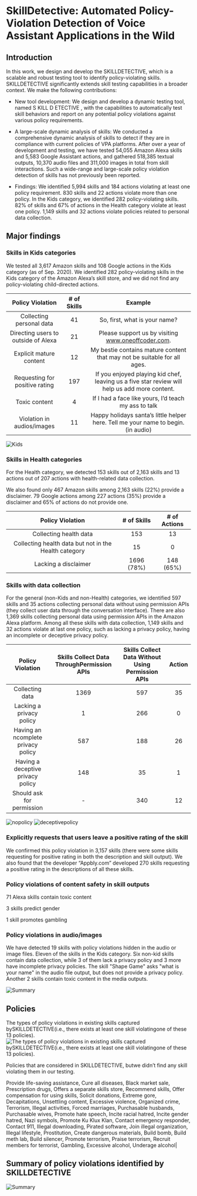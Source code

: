 # SkillDetective: Automated Policy-Violation Detection of Voice Assistant Applications in the Wild

## Introduction

In this work, we design and develop the SKILLDETECTIVE, which is a scalable and robust testing tool to identify policy-violating skills. SKILLDETECTIVE significantly extends skill testing capabilities in a broader context. We make the following contributions:

* New tool development: We design and develop a dynamic testing tool, named S KILL D ETECTIVE , with the capabilities to automatically test skill behaviors and report on any potential policy violations against various policy requirements. 

* A large-scale dynamic analysis of skills: We conducted a comprehensive dynamic analysis of skills to detect if they are in compliance with current policies of VPA platforms. After over a year of development and testing, we have tested 54,055 Amazon Alexa skills and 5,583 Google Assistant actions, and gathered 518,385 textual outputs, 10,370 audio files and 311,000 images in total from skill interactions. Such a wide-range and large-scale policy violation detection of skills has not previously been reported.

* Findings: We identified 5,994 skills and 184 actions violating at least one policy requirement. 830 skills and 22 actions violate more than one policy. In the Kids category, we identified 282 policy-violating skills. 82% of skills and 67% of actions in the Health category violate at least one policy. 1,149 skills and 32 actions violate policies related to personal data collection. 


## Major findings

### Skills in Kids categories

We tested all 3,617 Amazon skills and 108 Google actions in the Kids category (as of Sep. 2020). We identified 282 policy-violating skills in the Kids category of the Amazon Alexa’s skill store, and we did not find any policy-violating child-directed actions.

Policy Violation | # of Skills | Example |
:---: | :---: | :---:| 
Collecting personal data | 41 | So, first, what is your name? | 
Directing users to outside of Alexa | 21 | Please support us by visiting www.oneoffcoder.com. | 
Explicit mature content | 12 | My bestie contains mature content that may not be suitable for all ages. | 
Requesting for positive rating | 197 | If you enjoyed playing kid chef, leaving us a five star review will help us add more content. | 
Toxic content | 4 | If I had a face like yours, I’d teach my ass to talk | 
Violation in audios/images | 11 | Happy holidays santa’s little helper here. Tell me your name to begin. (in audio) | 

![Kids](https://github.com/skilldetective/skilldetective/blob/master/images/kids_with_permission.png)

### Skills in Health categories
For the Health category, we detected 153 skills out of 2,163 skills and 13 actions out of 207 actions with health-related data collection.

We also found only 467 Amazon skills among 2,163 skills (22%) provide a disclaimer. 79 Google actions among 227 actions (35%) provide a disclaimer and 65% of actions do not provide one.

Policy Violation | # of Skills | # of Actions |
:---: | :---: | :---:| 
Collecting health data | 153 | 13 | 
Collecting health data but not in the Health category| 15 | 0 | 
Lacking a disclaimer | 1696 (78%) | 148 (65%) | 


### Skills with data collection

For the general (non-Kids and non-Health) categories, we identified 597 skills and 35 actions collecting personal data  without using permission APIs (they collect user data through the conversation interface). There are also 1,369 skills collecting personal data using permission APIs in the Amazon Alexa platform. Among all these skills with data collection, 1,149 skills and 32 actions violate at last one policy, such as lacking a privacy policy, having an incomplete or deceptive privacy policy.

Policy Violation | Skills Collect Data ThroughPermission APIs | Skills Collect Data Without Using Permission APIs | Action |
:---: | :---: | :---:| :---:| 
Collecting data | 1369 | 597 | 35|
Lacking a privacy policy| 1 | 266 | 0 |
Having an ncomplete privacy policy | 587 | 188 |26|
Having a deceptive privacy policy |148|35|1|
Should ask for permission |-|340|12|

![nopolicy](https://github.com/skilldetective/skilldetective/blob/master/images/permission_no_policy2.png)
![deceptivepolicy](https://github.com/skilldetective/skilldetective/blob/master/images/deceptive_policy.png)


###  Explicitly requests that users leave a positive rating of the skill

We confirmed this policy violation in 3,157 skills (there were some skills requesting for positive rating in both the description and skill output). We also found that the developer “Appbly.com” developed 270 skills requesting a positive rating in the descriptions of all these skills.


###  Policy violations of content safety in skill outputs

71 Alexa skills contain toxic content

3 skills predict gender

1 skill promotes gambling

### Policy violations in audio/images

We have detected 19 skills with policy violations hidden in the audio or image files. Eleven of the skills in the Kids category. Six non-kid skills contain data collection, while 3 of them lack a privacy policy and 3 more have incomplete privacy policies. The skill "Shape Game" asks "what is your name" in the audio file output, but does not provide a privacy policy. Another 2 skills contain toxic content in the media outputs.

![Summary](https://github.com/skilldetective/skilldetective/blob/master/images/media_violation.png)

## Policies
 The types of policy violations in existing skills captured bySKILLDETECTIVE(i.e., there exists at least one skill violatingone of these 13 policies).
![ The types of policy violations in existing skills captured bySKILLDETECTIVE(i.e., there exists at least one skill violatingone of these 13 policies).](https://github.com/skilldetective/skilldetective/blob/master/images/policies.png)

Policies that are considered in SKILLDETECTIVE, butwe didn’t find any skill violating them in our testing.

Provide life-saving assistance, Cure all diseases, Black market sale, Prescription drugs, Offers a separate skills store, Recommend skills, Offer compensation for using skills, Solicit donations, Extreme gore, Decapitations, Unsettling content, Excessive violence, Organized crime,  Terrorism, Illegal activities, Forced marriages, Purchasable husbands, Purchasable wives, Promote hate speech, Incite racial hatred, Incite gender hatred, Nazi symbols, Promote Ku Klux Klan, Contact emergency responder, Contact 911, Illegal downloading, Pirated software, Join illegal organization, Illegal lifestyle, Prostitution, Create dangerous materials, Build bomb, Build meth lab, Build silencer, Promote terrorism, Praise terrorism, Recruit members for terrorist, Gambling, Excessive alcohol, Underage alcohol|


## Summary of policy violations identified by SKILLDETECTIVE
![Summary](https://github.com/skilldetective/skilldetective/blob/master/images/results.png)
